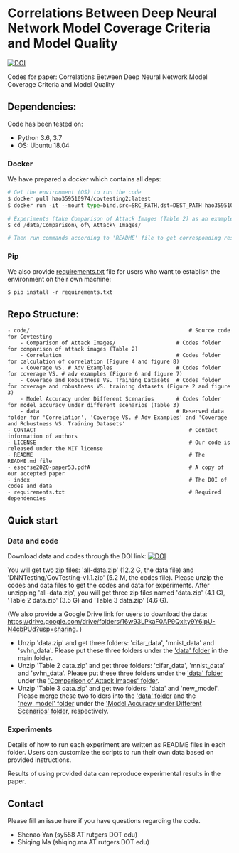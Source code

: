 # Correlations Between Deep Neural Network Model Coverage Criteria and Model Quality

<a href="https://doi.org/10.5281/zenodo.3908793"><img src="https://zenodo.org/badge/DOI/10.5281/zenodo.3908793.svg" alt="DOI"></a>

Codes for paper: Correlations Between Deep Neural Network Model Coverage Criteria and Model Quality



## Dependencies:

Code has been tested on:

* Python 3.6, 3.7
* OS: Ubuntu 18.04

### Docker

We have prepared a docker which contains all deps:

```python
# Get the environment (OS) to run the code
$ docker pull hao359510974/covtesting2:latest
$ docker run -it --mount type=bind,src=SRC_PATH,dst=DEST_PATH hao359510974/covtesting2:latest # Where SRC_PATH and DEST_PATH must be absolute paths; SRC_PATH is the path on your host machine, and DEST_PATH is the file path for where you want it to be stored in the Docker, such as '/data'.
    
# Experiments (take Comparison of Attack Images (Table 2) as an example, for other experiments just use other folders.)
$ cd /data/Comparison\ of\ Attack\ Images/

# Then run commands according to 'README' file to get corresponding results. 
```

### Pip

We also provide [requirements.txt](https://github.com/DNNTesting/CovTesting/blob/master/requirements.txt) file for users who want to establish the environment on their own machine:

```$ pip install -r requirements.txt```

## Repo Structure:

```
- code/                                                  # Source code for Covtesting
	- Comparison of Attack Images/                   # Codes folder for comparison of attack images (Table 2)
	- Correlation                                    # Codes folder for calculation of correlation (Figure 4 and figure 8)
	- Coverage VS. # Adv Examples                    # Codes folder for coverage VS. # adv examples (Figure 6 and figure 7)
	- Coverage and Robustness VS. Training Datasets  # Codes folder for coverage and robustness VS. training datasets (Figure 2 and figure 3)
	- Model Accuracy under Different Scenarios       # Codes folder for model accuracy under different scenarios (Table 3)
	- data                                           # Reserved data folder for 'Correlation', 'Coverage VS. # Adv Examples' and 'Coverage and Robustness VS. Training Datasets'
- CONTACT                                                # Contact information of authors
- LICENSE                                                # Our code is released under the MIT license
- README                                                 # The README.md file
- esecfse2020-paper53.pdfA                               # A copy of our accepted paper
- index                                                  # The DOI of codes and data
- requirements.txt                                       # Required dependencies
```

## Quick start

### Data and code

Download data and codes through the DOI link: <a href="https://doi.org/10.5281/zenodo.3908793"><img src="https://zenodo.org/badge/DOI/10.5281/zenodo.3908793.svg" alt="DOI"></a>

You will get two zip files: 'all-data.zip' (12.2 G, the data file) and 'DNNTesting/CovTesting-v1.1.zip' (5.2 M, the codes file). Please unzip the codes and data files to get the codes and data for experiments. After unzipping 'all-data.zip', you will get three zip files named 'data.zip' (4.1 G), 'Table 2 data.zip' (3.5 G) and 'Table 3 data.zip' (4.6 G).

(We also provide a Google Drive link for users to download the data: https://drive.google.com/drive/folders/16w93LPkaF0AP9QxIty9Y6ipU-N4cbPUd?usp=sharing. )

* Unzip 'data.zip' and get three folders: 'cifar_data', 'mnist_data' and 'svhn_data'. Please put these three folders under the ['data' folder](https://github.com/DNNTesting/CovTesting/tree/master/data) in the main folder. 
* Unzip 'Table 2 data.zip' and get three folders: 'cifar_data', 'mnist_data' and 'svhn_data'. Please put these three folders under the ['data' folder](https://github.com/DNNTesting/CovTesting/tree/master/Comparison%20of%20Attack%20Images/data) under the ['Comparison of Attack Images' folder](https://github.com/DNNTesting/CovTesting/tree/master/Comparison%20of%20Attack%20Images). 
* Unzip 'Table 3 data.zip' and get two folders: 'data' and 'new_model'. Please merge these two folders into the ['data' folder](https://github.com/DNNTesting/CovTesting/tree/master/Model%20Accuracy%20under%20Different%20Scenarios/data) and the ['new_model' folder](https://github.com/DNNTesting/CovTesting/tree/master/Model%20Accuracy%20under%20Different%20Scenarios/new_model) under the ['Model Accuracy under Different Scenarios' folder](https://github.com/DNNTesting/CovTesting/tree/master/Model%20Accuracy%20under%20Different%20Scenarios), respectively. 

### Experiments

Details of how to run each experiment are written as README files in each folder. Users can customize the scripts to run their own data based on provided instructions.

Results of using provided data can reproduce experimental results in the paper.

## Contact

Please fill an issue here if you have questions regarding the code.

* Shenao Yan (sy558 AT rutgers DOT edu)
* Shiqing Ma (shiqing.ma AT rutgers DOT edu)
